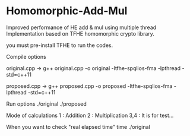 # Homomorphic-Add-Mul
Improved performance of HE add &amp; mul using multiple thread
Implementation based on TFHE homomorphic crypto library.


you must pre-install TFHE to run the codes.

Compile options
  
  
  original.cpp -> g++ original.cpp -o original -ltfhe-spqlios-fma -lpthread -std=c++11
  
  proposed.cpp -> g++ proposed.cpp -o proposed -ltfhe-spqlios-fma -lpthread -std=c++11

Run options
  ./original <argument1> <argument2> <mode of calculation> <Number of bits for arguments>
  ./proposed <argument1> <argument2> <mode of calculation> <Number of bits for arguments>
  
Mode of calculations
  1 : Addition
  2 : Multiplication
  3,4 : It is for test...

When you want to check "real elapsed time"
  time ./original <argument1> <argument2> <mode of calculation> <Number of bits for arguments>
  
